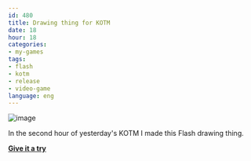 ```yaml
---
id: 480
title: Drawing thing for KOTM
date: 18
hour: 18
categories:
- my-games
tags:
- flash
- kotm
- release
- video-game
language: eng
---
```


![image](/files/2010/07-drawing-thing-for-kotm/drawingscreenshot.png "Drawing thingie for KOTM screenshot")

In the second hour of yesterday's KOTM I made this Flash drawing thing.

[**Give it a try**](//www.agj.cl/files/games/kotmjuly2010.swf)
